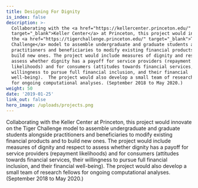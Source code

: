 ```yaml
---
title: Designing For Dignity
is_index: false
description: >-
  Collaborating with the <a href="https://kellercenter.princeton.edu/"
  target="_blank">Keller Center</a> at Princeton, this project would innovate on
  the <a href="https://tigerchallenge.princeton.edu/" target="_blank">Tiger
  Challenge</a> model to assemble undergraduate and graduate students alongside
  practitioners and beneficiaries to modify existing financial products and to
  build new ones. The project would include measures of dignity and respect to
  assess whether dignity has a payoff for service providers (repayment
  likelihoods) and for consumers (attitudes towards financial services, their
  willingness to pursue full financial inclusion, and their financial
  well-being).  The project would also develop a small team of research fellows
  for ongoing computational analyses. (September 2018 to May 2020.)
weight: 50
date: '2019-01-25'
link_out: false
hero_image: /uploads/projects.png
---
```

Collaborating with the Keller Center at Princeton, this project would innovate on the Tiger Challenge model to assemble undergraduate and graduate students alongside practitioners and beneficiaries to modify existing financial products and to build new ones. The project would include measures of dignity and respect to assess whether dignity has a payoff for service providers (repayment likelihoods) and for consumers (attitudes towards financial services, their willingness to pursue full financial inclusion, and their financial well-being).  The project would also develop a small team of research fellows for ongoing computational analyses. (September 2018 to May 2020.)
